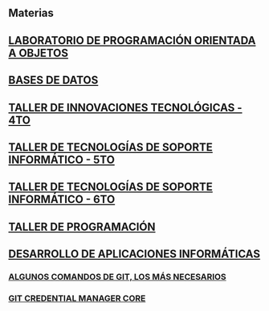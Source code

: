 ## Materias

## [LABORATORIO DE PROGRAMACIÓN ORIENTADA A OBJETOS](https://github.com/materiasipm/materiasipm.github.io/blob/master/labo/labo.md#programa-del-laboratorio-de-programaci%C3%B3n-oritentada-a-objetos)

## [BASES DE DATOS](https://github.com/materiasipm/materiasipm.github.io/blob/master/bases/bases.md#bases-de-datos)

## [TALLER DE INNOVACIONES TECNOLÓGICAS - 4TO](https://github.com/materiasipm/materiasipm.github.io/blob/master/taller4to/taller4to.md#taller-de-innovaciones-tecnol%C3%B3gicas)

## [TALLER DE TECNOLOGÍAS DE SOPORTE INFORMÁTICO - 5TO](https://github.com/materiasipm/materiasipm.github.io/blob/master/taller5to/taller5to.md#taller-de-tecnolog%C3%ADas-de-soporte-inform%C3%A1tico)

## [TALLER DE TECNOLOGÍAS DE SOPORTE INFORMÁTICO - 6TO](https://github.com/materiasipm/materiasipm.github.io/blob/master/taller6to/taller6to.md#taller-de-tecnolog%C3%ADas-de-soporte-inform%C3%A1tico)

## [TALLER DE PROGRAMACIÓN](https://github.com/materiasipm/materiasipm.github.io/blob/master/tallerDeProgramacion/tallerDeProg.md)

## [DESARROLLO DE APLICACIONES INFORMÁTICAS](https://github.com/materiasipm/materiasipm.github.io/blob/master/desarrolloDeApps/desarrollo.md)

### [ALGUNOS COMANDOS DE GIT, LOS MÁS NECESARIOS](https://github.com/materiasipm/materiasipm.github.io/blob/master/comandos.md)

### [GIT CREDENTIAL MANAGER CORE](https://github.com/materiasipm/materiasipm.github.io/blob/master/GitCredentialManagerCore.md)





